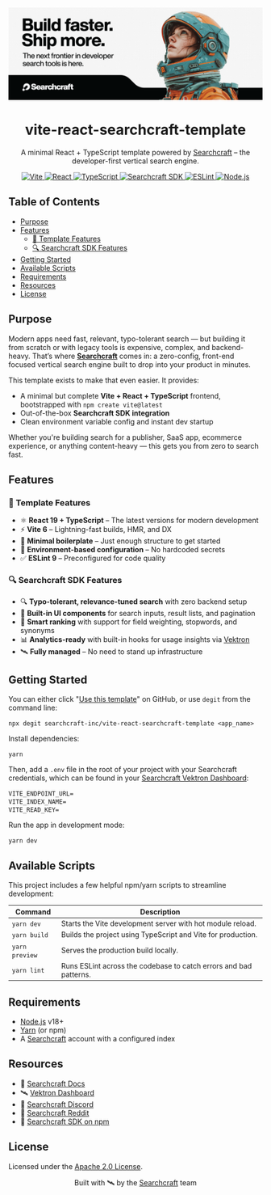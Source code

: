 <img alt="Searchcraft" src="./header.png">
<h1 align="center">vite-react-searchcraft-template</h1>
<p align="center">
A minimal React + TypeScript template powered by <a href="https://searchcraft.io">Searchcraft</a> – the developer-first vertical search engine.
</p>

<p align="center">
  <a href="https://vitejs.dev/">
    <img src="https://img.shields.io/badge/Vite-6.4.1-646CFF.svg?logo=vite&style=flat" alt="Vite">
  </a>
  <a href="https://react.dev/">
    <img src="https://img.shields.io/badge/React-19.1.0-61DAFB.svg?logo=react&style=flat" alt="React">
  </a>
  <a href="https://www.typescriptlang.org/">
    <img src="https://img.shields.io/badge/TypeScript-5.8-blue.svg?logo=typescript&style=flat" alt="TypeScript">
  </a>
  <a href="https://www.npmjs.com/package/@searchcraft/react-sdk">
    <img src="https://img.shields.io/badge/Searchcraft_SDK-0.12.0-2B2B2B.svg" alt="Searchcraft SDK">
  </a>
  <a href="https://eslint.org/">
    <img src="https://img.shields.io/badge/ESLint-9.25.0-4B32C3.svg?logo=eslint&style=flat" alt="ESLint">
  </a>
  <a href="https://nodejs.org/en/">
    <img src="https://img.shields.io/badge/Node.js-18+-339933.svg?logo=node.js&style=flat" alt="Node.js">
  </a>
</p>

## Table of Contents
- [Purpose](#purpose)
- [Features](#features)
  - [🧰 Template Features](#-template-features)
  - [🔍 Searchcraft SDK Features](#-searchcraft-sdk-features)
- [Getting Started](#getting-started)
- [Available Scripts](#available-scripts)
- [Requirements](#requirements)
- [Resources](#resources)
- [License](#license)

## Purpose

Modern apps need fast, relevant, typo-tolerant search — but building it from scratch or with legacy tools is expensive, complex, and backend-heavy. That’s where **[Searchcraft](https://searchcraft.io)** comes in: a zero-config, front-end focused vertical search engine built to drop into your product in minutes.

This template exists to make that even easier. It provides:

- A minimal but complete **Vite + React + TypeScript** frontend, bootstrapped with `npm create vite@latest`
- Out-of-the-box **Searchcraft SDK integration**
- Clean environment variable config and instant dev startup

Whether you're building search for a publisher, SaaS app, ecommerce experience, or anything content-heavy — this gets you from zero to search fast.

## Features

### 🧰 Template Features

- ⚛️ **React 19 + TypeScript** – The latest versions for modern development
- ⚡ **Vite 6** – Lightning-fast builds, HMR, and DX
- 🧪 **Minimal boilerplate** – Just enough structure to get started
- 🔐 **Environment-based configuration** – No hardcoded secrets
- ✅ **ESLint 9** – Preconfigured for code quality

### 🔍 Searchcraft SDK Features

- 🔍 **Typo-tolerant, relevance-tuned search** with zero backend setup
- 🧩 **Built-in UI components** for search inputs, result lists, and pagination
- 🧠 **Smart ranking** with support for field weighting, stopwords, and synonyms
- 📊 **Analytics-ready** with built-in hooks for usage insights via [Vektron](https://vektron.searchcraft.io)
- 🛰️ **Fully managed** – No need to stand up infrastructure

## Getting Started

You can either click "[Use this template](https://github.com/searchcraft-inc/vite-react-searchcraft-template/generate)" on GitHub, or use `degit` from the command line:

```
npx degit searchcraft-inc/vite-react-searchcraft-template <app_name>
```

Install dependencies:
```
yarn
```

Then, add a `.env` file in the root of your project with your Searchcraft credentials, which can be found in your [Searchcraft Vektron Dashboard](https://vektron.searchcraft.io):
```
VITE_ENDPOINT_URL=
VITE_INDEX_NAME=
VITE_READ_KEY=
```

Run the app in development mode:
```
yarn dev
```

## Available Scripts

This project includes a few helpful npm/yarn scripts to streamline development:

| Command         | Description                                                  |
|-----------------|--------------------------------------------------------------|
| `yarn dev`      | Starts the Vite development server with hot module reload.    |
| `yarn build`    | Builds the project using TypeScript and Vite for production.  |
| `yarn preview`  | Serves the production build locally.                          |
| `yarn lint`     | Runs ESLint across the codebase to catch errors and bad patterns. |

## Requirements

- [Node.js](https://nodejs.org/) v18+
- [Yarn](https://yarnpkg.com/) (or npm)
- A [Searchcraft](https://searchcraft.io) account with a configured index

## Resources

- 📘 [Searchcraft Docs](https://docs.searchcraft.io)
- 🛰️ [Vektron Dashboard](https://vektron.searchcraft.io)
- 💬 [Searchcraft Discord](https://discord.gg/RQnGD63qWw)
- 🧠 [Searchcraft Reddit](https://www.reddit.com/r/searchcraft/)
- 🧪 [Searchcraft SDK on npm](https://www.npmjs.com/package/@searchcraft/react-sdk)

## License

Licensed under the [Apache 2.0 License](LICENSE).

<p align="center">
Built with 🛰️ by the <a href="https://searchcraft.io">Searchcraft</a> team
</p>
